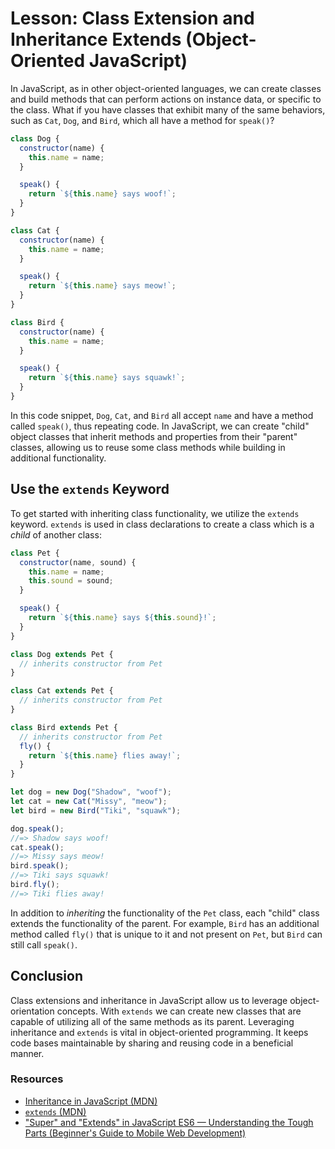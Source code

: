 # Lesson: Class Extension and Inheritance Extends (Object-Oriented JavaScript)

In JavaScript, as in other object-oriented languages, we can create classes and build methods that can perform actions on instance data, or specific to the class. What if you have classes that exhibit many of the same behaviors, such as `Cat`, `Dog`, and `Bird`, which all have a method for `speak()`?

```js
class Dog {
  constructor(name) {
    this.name = name;
  }

  speak() {
    return `${this.name} says woof!`;
  }
}

class Cat {
  constructor(name) {
    this.name = name;
  }

  speak() {
    return `${this.name} says meow!`;
  }
}

class Bird {
  constructor(name) {
    this.name = name;
  }

  speak() {
    return `${this.name} says squawk!`;
  }
}
```

In this code snippet, `Dog`, `Cat`, and `Bird` all accept `name` and have a method called `speak()`, thus repeating code. In JavaScript, we can create "child" object classes that inherit methods and properties from their "parent" classes, allowing us to reuse some class methods while building in additional functionality.

## Use the `extends` Keyword

To get started with inheriting class functionality, we utilize the `extends` keyword. `extends` is used in class declarations to create a class which is a _child_ of another class:

```js
class Pet {
  constructor(name, sound) {
    this.name = name;
    this.sound = sound;
  }

  speak() {
    return `${this.name} says ${this.sound}!`;
  }
}

class Dog extends Pet {
  // inherits constructor from Pet
}

class Cat extends Pet {
  // inherits constructor from Pet
}

class Bird extends Pet {
  // inherits constructor from Pet
  fly() {
    return `${this.name} flies away!`;
  }
}

let dog = new Dog("Shadow", "woof");
let cat = new Cat("Missy", "meow");
let bird = new Bird("Tiki", "squawk");

dog.speak();
//=> Shadow says woof!
cat.speak();
//=> Missy says meow!
bird.speak();
//=> Tiki says squawk!
bird.fly();
//=> Tiki flies away!
```

In addition to _inheriting_ the functionality of the `Pet` class, each "child" class extends the functionality of the parent. For example, `Bird` has an additional method called `fly()` that is unique to it and not present on `Pet`, but `Bird` can still call `speak()`.

## Conclusion

Class extensions and inheritance in JavaScript allow us to leverage object-orientation concepts. With `extends` we can create new classes that are capable of utilizing all of the same methods as its parent. Leveraging inheritance and `extends` is vital in object-oriented programming. It keeps code bases maintainable by sharing and reusing code in a beneficial manner.

### Resources

- [Inheritance in JavaScript (MDN)](https://developer.mozilla.org/en-US/docs/Learn/JavaScript/Objects/Inheritance)
- [`extends` (MDN)](https://developer.mozilla.org/en-US/docs/Web/JavaScript/Reference/Classes/extends)
- ["Super" and "Extends" in JavaScript ES6 — Understanding the Tough Parts (Beginner's Guide to Mobile Web Development)](https://medium.com/beginners-guide-to-mobile-web-development/super-and-extends-in-javascript-es6-understanding-the-tough-parts-6120372d3420)
